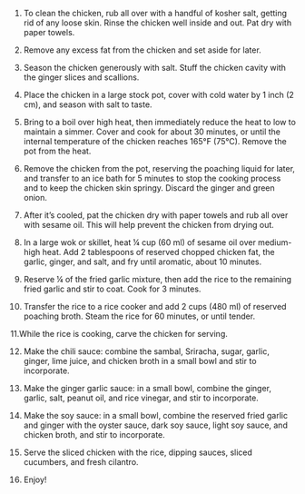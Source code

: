 1. To clean the chicken, rub all over with a handful of kosher salt, getting rid of any loose skin. Rinse the chicken well inside and out. Pat dry with paper towels.

2. Remove any excess fat from the chicken and set aside for later.

3. Season the chicken generously with salt. Stuff the chicken cavity with the ginger slices and scallions.

4. Place the chicken in a large stock pot, cover with cold water by 1 inch (2 cm), and season with salt to taste.

5. Bring to a boil over high heat, then immediately reduce the heat to low to maintain a simmer. Cover and cook for about 30 minutes, or until the internal temperature of the chicken reaches 165°F (75°C). Remove the pot from the heat.

6. Remove the chicken from the pot, reserving the poaching liquid for later, and transfer to an ice bath for 5 minutes to stop the cooking process and to keep the chicken skin springy. Discard the ginger and green onion.

7. After it’s cooled, pat the chicken dry with paper towels and rub all over with sesame oil. This will help prevent the chicken from drying out.

8. In a large wok or skillet, heat ¼ cup (60 ml) of sesame oil over medium-high heat. Add 2 tablespoons of reserved chopped chicken fat, the garlic, ginger, and salt, and fry until aromatic, about 10 minutes.

9. Reserve ¼ of the fried garlic mixture, then add the rice to the remaining fried garlic and stir to coat. Cook for 3 minutes.

10. Transfer the rice to a rice cooker and add 2 cups (480 ml) of reserved poaching broth. Steam the rice for 60 minutes, or until tender.

11.While the rice is cooking, carve the chicken for serving.

12. Make the chili sauce: combine the sambal, Sriracha, sugar, garlic, ginger, lime juice, and chicken broth in a small bowl and stir to incorporate.

13. Make the ginger garlic sauce: in a small bowl, combine the ginger, garlic, salt, peanut oil, and rice vinegar, and stir to incorporate.

14. Make the soy sauce: in a small bowl, combine the reserved fried garlic and ginger with the oyster sauce, dark soy sauce, light soy sauce, and chicken broth, and stir to incorporate.

15. Serve the sliced chicken with the rice, dipping sauces, sliced cucumbers, and fresh cilantro.

16. Enjoy!